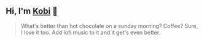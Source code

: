 ## Hi, I'm [Kobi](https://kobi.lol) 👋

> What's better than hot chocolate on a sunday morning? Coffee? Sure, I love it too. Add lofi music to it and it get's even better.
